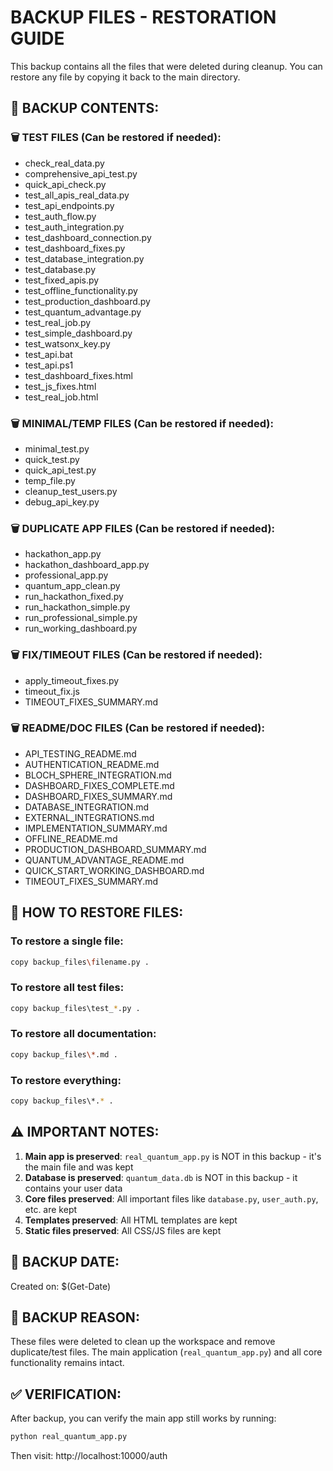 # BACKUP FILES - RESTORATION GUIDE

This backup contains all the files that were deleted during cleanup.
You can restore any file by copying it back to the main directory.

## 📁 BACKUP CONTENTS:

### 🗑️ TEST FILES (Can be restored if needed):
- check_real_data.py
- comprehensive_api_test.py  
- quick_api_check.py
- test_all_apis_real_data.py
- test_api_endpoints.py
- test_auth_flow.py
- test_auth_integration.py
- test_dashboard_connection.py
- test_dashboard_fixes.py
- test_database_integration.py
- test_database.py
- test_fixed_apis.py
- test_offline_functionality.py
- test_production_dashboard.py
- test_quantum_advantage.py
- test_real_job.py
- test_simple_dashboard.py
- test_watsonx_key.py
- test_api.bat
- test_api.ps1
- test_dashboard_fixes.html
- test_js_fixes.html
- test_real_job.html

### 🗑️ MINIMAL/TEMP FILES (Can be restored if needed):
- minimal_test.py
- quick_test.py
- quick_api_test.py
- temp_file.py
- cleanup_test_users.py
- debug_api_key.py

### 🗑️ DUPLICATE APP FILES (Can be restored if needed):
- hackathon_app.py
- hackathon_dashboard_app.py
- professional_app.py
- quantum_app_clean.py
- run_hackathon_fixed.py
- run_hackathon_simple.py
- run_professional_simple.py
- run_working_dashboard.py

### 🗑️ FIX/TIMEOUT FILES (Can be restored if needed):
- apply_timeout_fixes.py
- timeout_fix.js
- TIMEOUT_FIXES_SUMMARY.md

### 🗑️ README/DOC FILES (Can be restored if needed):
- API_TESTING_README.md
- AUTHENTICATION_README.md
- BLOCH_SPHERE_INTEGRATION.md
- DASHBOARD_FIXES_COMPLETE.md
- DASHBOARD_FIXES_SUMMARY.md
- DATABASE_INTEGRATION.md
- EXTERNAL_INTEGRATIONS.md
- IMPLEMENTATION_SUMMARY.md
- OFFLINE_README.md
- PRODUCTION_DASHBOARD_SUMMARY.md
- QUANTUM_ADVANTAGE_README.md
- QUICK_START_WORKING_DASHBOARD.md
- TIMEOUT_FIXES_SUMMARY.md

## 🔄 HOW TO RESTORE FILES:

### To restore a single file:
```bash
copy backup_files\filename.py .
```

### To restore all test files:
```bash
copy backup_files\test_*.py .
```

### To restore all documentation:
```bash
copy backup_files\*.md .
```

### To restore everything:
```bash
copy backup_files\*.* .
```

## ⚠️ IMPORTANT NOTES:

1. **Main app is preserved**: `real_quantum_app.py` is NOT in this backup - it's the main file and was kept
2. **Database is preserved**: `quantum_data.db` is NOT in this backup - it contains your user data
3. **Core files preserved**: All important files like `database.py`, `user_auth.py`, etc. are kept
4. **Templates preserved**: All HTML templates are kept
5. **Static files preserved**: All CSS/JS files are kept

## 🎯 BACKUP DATE:
Created on: $(Get-Date)

## 📝 BACKUP REASON:
These files were deleted to clean up the workspace and remove duplicate/test files.
The main application (`real_quantum_app.py`) and all core functionality remains intact.

## ✅ VERIFICATION:
After backup, you can verify the main app still works by running:
```bash
python real_quantum_app.py
```

Then visit: http://localhost:10000/auth
